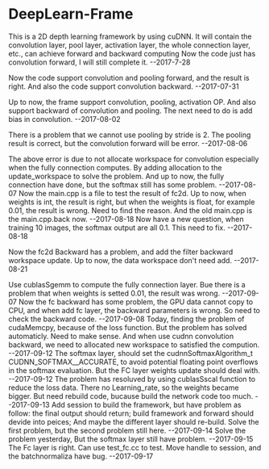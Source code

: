 # DeepLearn-Frame
This is a 2D depth learning framework by using cuDNN. It will contain the convolution layer, pool layer, activation layer, the whole connection layer, etc., can achieve forward and backward computing
Now the code just has convolution forward, I will still complete it.   --2017-7-28

Now the code support convolution and pooling forward, and the result is right. And also the code support convolution backward.           --2017-07-31

Up to now, the frame support convolution, pooling, activation OP. And also support backward of convolution and pooling.
The next need to do is add bias in convolution.                                                                                          --2017-08-02

There is a problem that we cannot use pooling by stride is 2. The pooling result is correct, but the convolution forward will be error.   --2017-08-06

The above error is due to not allocate workspace for convolution especially when the fully connection computes. By adding allocation to the update_workspace to solve the problem. 
And up to now, the fully connection have done, but the softmax still has some problem.                                                   --2017-08-07
Now the main.cpp is a file to test the result of fc2d. Up to now, when weights is int, the result is right, but when the weights is float, for example 0.01, the result is wrong. Need to find the reason. And the old main.cpp is the main.cpp.back now.                                                        --2017-08-18
Now have a new question, when training 10 images, the softmax output are all 0.1. This need to fix.                                      --2017-08-18

Now the fc2d Backward has a problem, and add the filter backward workspace update. Up to now, the data workspace don't need add.         --2017-08-21

Use cublasSgemm to compute the fully connection layer. Bue there is a problem that when weights is setted 0.01, the result was wrong.    --2017-09-07
Now the fc backward has some problem, the GPU data cannot copy to CPU, and when add fc layer, the backward parameters is wrong. So need to check the backward code.
                                                                                                                                         --2017-09-08
Today, finding the problem of cudaMemcpy, because of the loss function. But the problem has solved automaticly. Need to make sense. And when use cudnn convolution backward, we need to allocated new workspace to satisfied the compution.                                                                      --2017-09-12
The softmax layer, should set the cudnnSoftmaxAlgorithm_t CUDNN_SOFTMAX__ACCURATE, to avoid potential floating point overflows in the softmax evaluation. But the FC layer weights update should deal with.                                                                                                      --2017-09-12
The problem has resoluved by using cublasSscal function to reduce the loss data. There no Learning_rate, so the weights became bigger. But need rebuild code, bucause build the network code too much.                                                                                                           --2017-09-13
Add session to build the framework, but have problem as follow: the final output should return; build framework and forward should devide into peices; And maybe the different layer should re-build. Solve the first problem, but the second problem still here.                                                --2017-09-14
Solve the problem yesterday, But the softmax layer still have problem.                                                                   --2017-09-15
The Fc layer is right. Can use test_fc.cc to test. Move handle to session, and the batchnormaliza have bug.                              --2017-09-17
